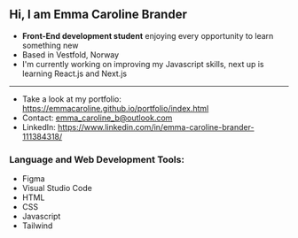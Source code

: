 ## Hi, I am Emma Caroline Brander

- __Front-End development student__ enjoying every opportunity to learn something new
- Based in Vestfold, Norway
- I'm currently working on improving my Javascript skills, next up is learning React.js and Next.js
---------------------------------------------------------------------------------------------------------
- Take a look at my portfolio: https://emmacaroline.github.io/portfolio/index.html  
- Contact: emma_caroline_b@outlook.com
- LinkedIn: https://www.linkedin.com/in/emma-caroline-brander-111384318/


### Language and Web Development Tools:
- Figma
- Visual Studio Code
- HTML
- CSS
- Javascript
- Tailwind
